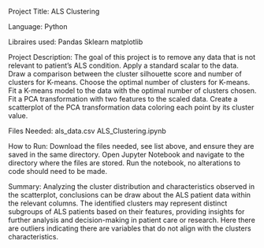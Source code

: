 Project Title: ALS Clustering

Language: Python

Libraires used: 
Pandas
Sklearn
matplotlib

Project Description: 
The goal of this project is to remove any data that is not relevant to patient’s ALS condition. Apply a standard scalar to the data. Draw a comparison between the cluster silhouette score and number of clusters for K-means. Choose the optimal number of clusters for K-means. Fit a K-means model to the data with the optimal number of clusters chosen. Fit a PCA transformation with two features to the scaled data. Create a scatterplot of the PCA transformation data coloring each point by its cluster value.

Files Needed:
		als_data.csv
		ALS_Clustering.ipynb

How to Run:
Download the files needed, see list above, and ensure they are saved in the same directory. Open Jupyter Notebook and navigate to the directory where the files are stored. Run the notebook, no alterations to code should need to be made.

Summary: 
Analyzing the cluster distribution and characteristics observed in the scatterplot, conclusions can be draw about the ALS patient data within the relevant columns. The identified clusters may represent distinct subgroups of ALS patients based on their features, providing insights for further analysis and decision-making in patient care or research. Here there are outliers indicating there are variables that do not align with the clusters characteristics.
